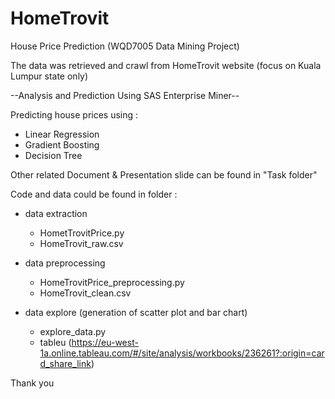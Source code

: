 # HomeTrovit
House Price Prediction (WQD7005 Data Mining Project)

The data was retrieved and crawl from HomeTrovit website (focus on Kuala Lumpur state only)

--Analysis and Prediction Using SAS Enterprise Miner--

Predicting house prices using :
   - Linear Regression
   - Gradient Boosting 
   - Decision Tree
   
Other related Document & Presentation slide can be found in "Task folder"

Code and data could be found in folder :

   - data extraction
      - HometTrovitPrice.py
      - HomeTrovit_raw.csv

   - data preprocessing
      - HomeTrovitPrice_preprocessing.py
      - HomeTrovit_clean.csv

   - data explore (generation of scatter plot and bar chart)
      - explore_data.py
      - tableu (https://eu-west-1a.online.tableau.com/#/site/analysis/workbooks/236261?:origin=card_share_link)

Thank you
